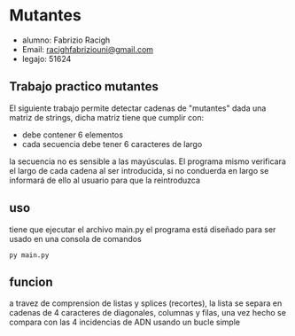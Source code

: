 # Mutantes

* alumno: Fabrizio Racigh
* Email: racighfabriziouni@gmail.com
* legajo: 51624

## Trabajo practico mutantes

El siguiente trabajo permite detectar cadenas de "mutantes" dada una matriz de strings, dicha matriz tiene que cumplir con:
* debe contener 6 elementos
* cada secuencia debe tener 6 caracteres de largo

la secuencia no es sensible a las mayúsculas.
El programa mismo verificara el largo de cada
cadena al ser introducida, si no conduerda en largo
se informará de ello al usuario para que la reintroduzca

## uso

tiene que ejecutar el archivo main.py
el programa está diseñado para ser usado en una consola de comandos
```
py main.py
```

## funcion

a travez de comprension de listas y splices (recortes), la lista se separa en cadenas de 4 caracteres de diagonales, columnas y filas,
una vez hecho se compara con las 4 incidencias de ADN
usando un bucle simple

